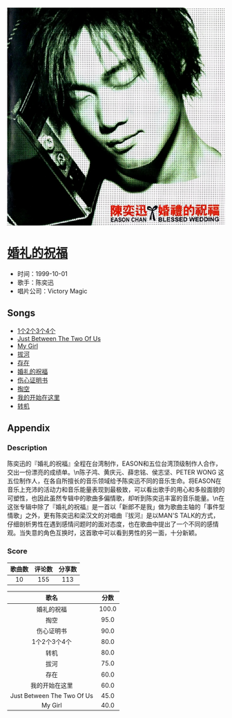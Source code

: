 <p align="center">
	<img src="imgs/婚礼的祝福.jpg" alt="album_img" />
</p>

# [婚礼的祝福](https://music.163.com/album?id=6604)

* 时间：1999-10-01
* 歌手：陈奕迅
* 唱片公司：Victory Magic
## Songs

* [1个2个3个4个](songs/_个_个_个_个_67604/README.md)
* [Just Between The Two Of Us](songs/just_between_the_two_of_us_67607/README.md)
* [My Girl](songs/my_girl_67591/README.md)
* [拔河](songs/拔河_67576/README.md)
* [存在](songs/存在_67610/README.md)
* [婚礼的祝福](songs/婚礼的祝福_67572/README.md)
* [伤心证明书](songs/伤心证明书_67601/README.md)
* [掏空](songs/掏空_67596/README.md)
* [我的开始在这里](songs/我的开始在这里_67581/README.md)
* [转机](songs/转机_67586/README.md)
## Appendix

### Description

陈奕迅的『婚礼的祝福』全程在台湾制作，EASON和五位台湾顶级制作人合作，交出一份漂亮的成绩单。\n陈子鸿、黄庆元、薛忠铭、侯志坚、PETER WONG 这五位制作人，在各自所擅长的音乐领域给予陈奕迅不同的音乐生命。将EASON在音乐上充沛的活动力和音乐能量表现到最极致，可以看出歌手的用心和多般面貌的可塑性，也因此虽然专辑中的歌曲多偏情歌，却听到陈奕迅丰富的音乐能量。\n在这张专辑中除了『婚礼的祝福』是一首以「新郎不是我」做为歌曲主轴的「事件型情歌」之外，更有陈奕迅和梁汉文的对唱曲『拔河』是以MAN'S TALK的方式，仔细剖析男性在遇到感情问题时的面对态度，也在歌曲中提出了一个不同的感情观。当失意的角色互换时，这首歌中可以看到男性的另一面，十分新颖。

### Score

|歌曲数|评论数|分享数|
|:---:|:---:|:---:|
|10|155|113|

|歌名|分数|
|:---:|:---:|
|婚礼的祝福|100.0
|掏空|95.0
|伤心证明书|90.0
|1个2个3个4个|80.0
|转机|80.0
|拔河|75.0
|存在|60.0
|我的开始在这里|60.0
|Just Between The Two Of Us|45.0
|My Girl|40.0
